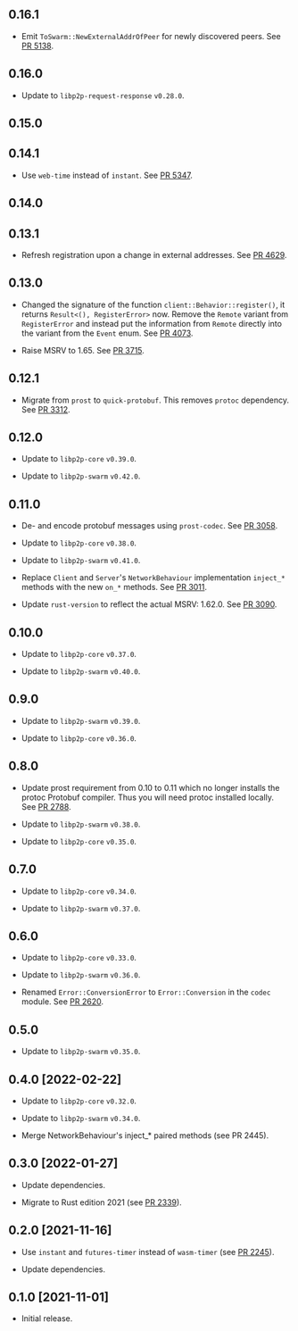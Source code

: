 ## 0.16.1 
- Emit `ToSwarm::NewExternalAddrOfPeer` for newly discovered peers.
  See [PR 5138](https://github.com/libp2p/rust-libp2p/pull/5138).

## 0.16.0

- Update to `libp2p-request-response` `v0.28.0`.

<!-- Update to libp2p-core v0.43.0 -->

## 0.15.0

<!-- Update to libp2p-swarm v0.45.0 -->

## 0.14.1
- Use `web-time` instead of `instant`.
  See [PR 5347](https://github.com/libp2p/rust-libp2p/pull/5347).

## 0.14.0


## 0.13.1
- Refresh registration upon a change in external addresses.
  See [PR 4629].

[PR 4629]: https://github.com/libp2p/rust-libp2p/pull/4629

## 0.13.0

- Changed the signature of the function `client::Behavior::register()`,
  it returns `Result<(), RegisterError>` now.
  Remove the `Remote` variant from `RegisterError` and instead put the information from `Remote`
  directly into the variant from the `Event` enum.
  See [PR 4073].

- Raise MSRV to 1.65.
  See [PR 3715].

[PR 4073]: https://github.com/libp2p/rust-libp2p/pull/4073
[PR 3715]: https://github.com/libp2p/rust-libp2p/pull/3715

## 0.12.1

- Migrate from `prost` to `quick-protobuf`. This removes `protoc` dependency. See [PR 3312].

[PR 3312]: https://github.com/libp2p/rust-libp2p/pull/3312

## 0.12.0

- Update to `libp2p-core` `v0.39.0`.

- Update to `libp2p-swarm` `v0.42.0`.

## 0.11.0

- De- and encode protobuf messages using `prost-codec`. See [PR 3058].

- Update to `libp2p-core` `v0.38.0`.

- Update to `libp2p-swarm` `v0.41.0`.

- Replace `Client` and `Server`'s `NetworkBehaviour` implementation `inject_*` methods with the new `on_*` methods.
  See [PR 3011].

- Update `rust-version` to reflect the actual MSRV: 1.62.0. See [PR 3090].

[PR 3011]: https://github.com/libp2p/rust-libp2p/pull/3011
[PR 3058]: https://github.com/libp2p/rust-libp2p/pull/3058
[PR 3090]: https://github.com/libp2p/rust-libp2p/pull/3090

## 0.10.0

- Update to `libp2p-core` `v0.37.0`.

- Update to `libp2p-swarm` `v0.40.0`.

## 0.9.0

- Update to `libp2p-swarm` `v0.39.0`.

- Update to `libp2p-core` `v0.36.0`.

## 0.8.0

- Update prost requirement from 0.10 to 0.11 which no longer installs the protoc Protobuf compiler.
  Thus you will need protoc installed locally. See [PR 2788].

- Update to `libp2p-swarm` `v0.38.0`.

- Update to `libp2p-core` `v0.35.0`.

[PR 2788]: https://github.com/libp2p/rust-libp2p/pull/2788

## 0.7.0

- Update to `libp2p-core` `v0.34.0`.

- Update to `libp2p-swarm` `v0.37.0`.

## 0.6.0

- Update to `libp2p-core` `v0.33.0`.

- Update to `libp2p-swarm` `v0.36.0`.

- Renamed `Error::ConversionError` to `Error::Conversion` in the `codec` module. See [PR 2620].

[PR 2620]: https://github.com/libp2p/rust-libp2p/pull/2620

## 0.5.0

- Update to `libp2p-swarm` `v0.35.0`.

## 0.4.0 [2022-02-22]

- Update to `libp2p-core` `v0.32.0`.

- Update to `libp2p-swarm` `v0.34.0`.

- Merge NetworkBehaviour's inject_\* paired methods (see PR 2445).

[PR 2445]: https://github.com/libp2p/rust-libp2p/pull/2445

## 0.3.0 [2022-01-27]

- Update dependencies.

- Migrate to Rust edition 2021 (see [PR 2339]).

[PR 2339]: https://github.com/libp2p/rust-libp2p/pull/2339

## 0.2.0 [2021-11-16]

- Use `instant` and `futures-timer` instead of `wasm-timer` (see [PR 2245]).

- Update dependencies.

[PR 2245]: https://github.com/libp2p/rust-libp2p/pull/2245

## 0.1.0 [2021-11-01]

- Initial release.
